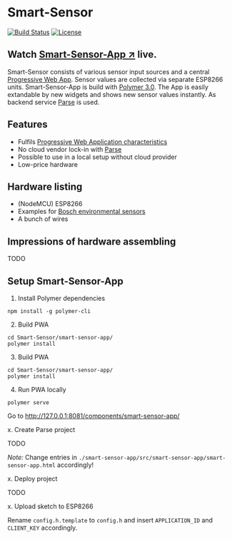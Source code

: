# Smart-Sensor

[![Build Status](https://travis-ci.org/hunsalz/smart-sensor.svg?branch=master)](https://travis-ci.org/hunsalz/smart-sensor)
[![License](https://img.shields.io/badge/license-MIT%20License-blue.svg)](http://doge.mit-license.org)

## Watch [Smart-Sensor-App ↗](https://hunsalz.github.io/smart-sensor/) live.

Smart-Sensor consists of various sensor input sources and a central [Progressive Web App](https://en.wikipedia.org/wiki/Progressive_web_applications). Sensor values are collected via separate ESP8266 units. Smart-Sensor-App is build with [Polymer 3.0](https://polymer-library.polymer-project.org/3.0/docs/devguide/feature-overview). The App is easily extandable by new widgets and shows new sensor values instantly. As backend service [Parse](https://parseplatform.org/) is used.

## Features

* Fulfils [Progressive Web Application characteristics](https://en.wikipedia.org/wiki/Progressive_web_applications#Characteristics)
* No cloud vendor lock-in with [Parse](https://parseplatform.org/)
* Possible to use in a local setup without cloud provider
* Low-price hardware

## Hardware listing

* (NodeMCU) ESP8266
* Examples for [Bosch environmental sensors](https://www.bosch-sensortec.com/bst/products/environmental/integrated_environmental_unit/overview_integratedenvironmentalunit)
* A bunch of wires

## Impressions of hardware assembling

TODO

## Setup Smart-Sensor-App

1. Install Polymer dependencies

```
npm install -g polymer-cli
```

2. Build PWA

```
cd Smart-Sensor/smart-sensor-app/
polymer install
```

3. Build PWA

```
cd Smart-Sensor/smart-sensor-app/
polymer install
```

4. Run PWA locally

```
polymer serve
```

Go to http://127.0.0.1:8081/components/smart-sensor-app/

x. Create Parse project

TODO

*Note:* Change entries in `./smart-sensor-app/src/smart-sensor-app/smart-sensor-app.html` accordingly!

x. Deploy project

TODO

x. Upload sketch to ESP8266

Rename `config.h.template` to `config.h` and insert `APPLICATION_ID` and `CLIENT_KEY` accordingly.